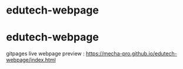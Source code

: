 # edutech-webpage
# edutech-webpage
gitpages
live webpage preview : https://mecha-pro.github.io/edutech-webpage/index.html